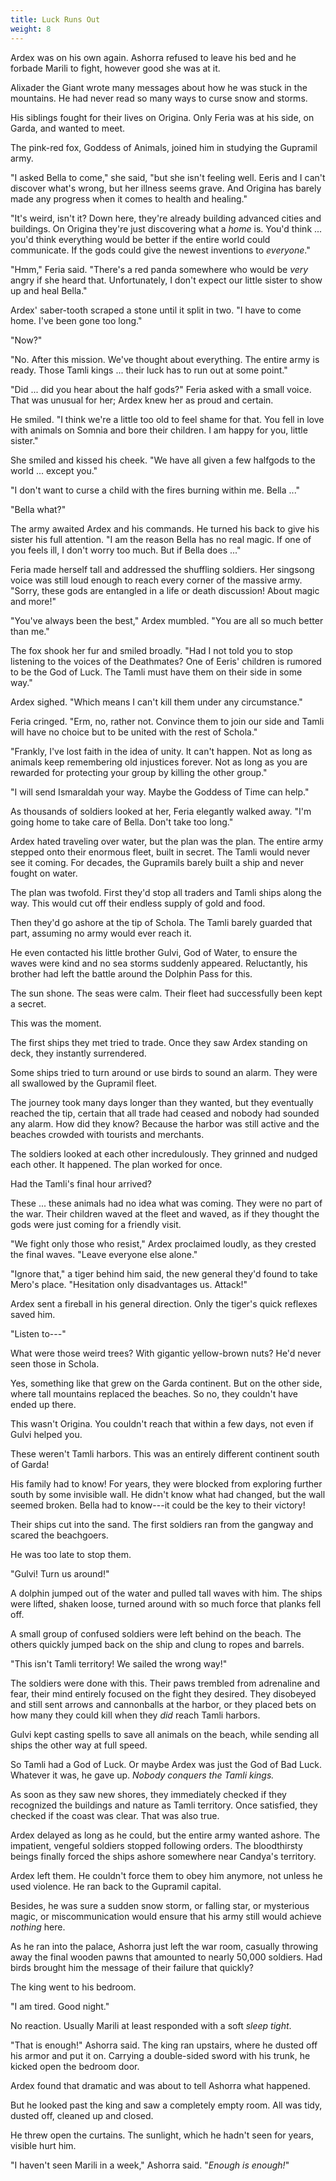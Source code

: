 ```yaml
---
title: Luck Runs Out
weight: 8
---
```

Ardex was on his own again. Ashorra refused to leave his bed and he forbade Marili to fight, however good she was at it.

Alixader the Giant wrote many messages about how he was stuck in the mountains. He had never read so many ways to curse snow and storms.

His siblings fought for their lives on Origina. Only Feria was at his side, on Garda, and wanted to meet.

The pink-red fox, Goddess of Animals, joined him in studying the Gupramil army.

"I asked Bella to come," she said, "but she isn't feeling well. Eeris and I can't discover what's wrong, but her illness seems grave. And Origina has barely made any progress when it comes to health and healing."

"It's weird, isn't it? Down here, they're already building advanced cities and buildings. On Origina they're just discovering what a _home_ is. You'd think ... you'd think everything would be better if the entire world could communicate. If the gods could give the newest inventions to _everyone_."

"Hmm," Feria said. "There's a red panda somewhere who would be _very_ angry if she heard that. Unfortunately, I don't expect our little sister to show up and heal Bella."

Ardex' saber-tooth scraped a stone until it split in two. "I have to come home. I've been gone too long."

"Now?"

"No. After this mission. We've thought about everything. The entire army is ready. Those Tamli kings ... their luck has to run out at some point."

"Did ... did you hear about the half gods?" Feria asked with a small voice. That was unusual for her; Ardex knew her as proud and certain.

He smiled. "I think we're a little too old to feel shame for that. You fell in love with animals on Somnia and bore their children. I am happy for you, little sister."

She smiled and kissed his cheek. "We have all given a few halfgods to the world ... except you."

"I don't want to curse a child with the fires burning within me. Bella ..."

"Bella what?"

The army awaited Ardex and his commands. He turned his back to give his sister his full attention. "I am the reason Bella has no real magic. If one of you feels ill, I don't worry too much. But if Bella does ..."

Feria made herself tall and addressed the shuffling soldiers. Her singsong voice was still loud enough to reach every corner of the massive army. "Sorry, these gods are entangled in a life or death discussion! About magic and more!"

"You've always been the best," Ardex mumbled. "You are all so much better than me."

The fox shook her fur and smiled broadly. "Had I not told you to stop listening to the voices of the Deathmates? One of Eeris' children is rumored to be the God of Luck. The Tamli must have them on their side in some way."

Ardex sighed. "Which means I can't kill them under any circumstance."

Feria cringed. "Erm, no, rather not. Convince them to join our side and Tamli will have no choice but to be united with the rest of Schola."

"Frankly, I've lost faith in the idea of unity. It can't happen. Not as long as animals keep remembering old injustices forever. Not as long as you are rewarded for protecting your group by killing the other group."

"I will send Ismaraldah your way. Maybe the Goddess of Time can help."

As thousands of soldiers looked at her, Feria elegantly walked away. "I'm going home to take care of Bella. Don't take too long."

Ardex hated traveling over water, but the plan was the plan. The entire army stepped onto their enormous fleet, built in secret. The Tamli would never see it coming. For decades, the Gupramils barely built a ship and never fought on water.

The plan was twofold. First they'd stop all traders and Tamli ships along the way. This would cut off their endless supply of gold and food.

Then they'd go ashore at the tip of Schola. The Tamli barely guarded that part, assuming no army would ever reach it.

He even contacted his little brother Gulvi, God of Water, to ensure the waves were kind and no sea storms suddenly appeared. Reluctantly, his brother had left the battle around the Dolphin Pass for this.

The sun shone. The seas were calm. Their fleet had successfully been kept a secret.

This was the moment.

The first ships they met tried to trade. Once they saw Ardex standing on deck, they instantly surrendered.

Some ships tried to turn around or use birds to sound an alarm. They were all swallowed by the Gupramil fleet.

The journey took many days longer than they wanted, but they eventually reached the tip, certain that all trade had ceased and nobody had sounded any alarm. How did they know? Because the harbor was still active and the beaches crowded with tourists and merchants.

The soldiers looked at each other incredulously. They grinned and nudged each other. It happened. The plan worked for once.

Had the Tamli's final hour arrived?

These ... these animals had no idea what was coming. They were no part of the war. Their children waved at the fleet and waved, as if they thought the gods were just coming for a friendly visit.

"We fight only those who resist," Ardex proclaimed loudly, as they crested the final waves. "Leave everyone else alone."

"Ignore that," a tiger behind him said, the new general they'd found to take Mero's place. "Hesitation only disadvantages us. Attack!"

Ardex sent a fireball in his general direction. Only the tiger's quick reflexes saved him.

"Listen to---"

What were those weird trees? With gigantic yellow-brown nuts? He'd never seen those in Schola.

Yes, something like that grew on the Garda continent. But on the other side, where tall mountains replaced the beaches. So no, they couldn't have ended up there.

This wasn't Origina. You couldn't reach that within a few days, not even if Gulvi helped you.

These weren't Tamli harbors. This was an entirely different continent south of Garda!

His family had to know! For years, they were blocked from exploring further south by some invisible wall. He didn't know what had changed, but the wall seemed broken. Bella had to know---it could be the key to their victory!

Their ships cut into the sand. The first soldiers ran from the gangway and scared the beachgoers.

He was too late to stop them.

"Gulvi! Turn us around!"

A dolphin jumped out of the water and pulled tall waves with him. The ships were lifted, shaken loose, turned around with so much force that planks fell off.

A small group of confused soldiers were left behind on the beach. The others quickly jumped back on the ship and clung to ropes and barrels.

"This isn't Tamli territory! We sailed the wrong way!"

The soldiers were done with this. Their paws trembled from adrenaline and fear, their mind entirely focused on the fight they desired. They disobeyed and still sent arrows and cannonballs at the harbor, or they placed bets on how many they could kill when they _did_ reach Tamli harbors.

Gulvi kept casting spells to save all animals on the beach, while sending all ships the other way at full speed.

So Tamli had a God of Luck. Or maybe Ardex was just the God of Bad Luck. Whatever it was, he gave up. _Nobody conquers the Tamli kings._

As soon as they saw new shores, they immediately checked if they recognized the buildings and nature as Tamli territory. Once satisfied, they checked if the coast was clear. That was also true.

Ardex delayed as long as he could, but the entire army wanted ashore. The impatient, vengeful soldiers stopped following orders. The bloodthirsty beings finally forced the ships ashore somewhere near Candya's territory.

Ardex left them. He couldn't force them to obey him anymore, not unless he used violence. He ran back to the Gupramil capital.

Besides, he was sure a sudden snow storm, or falling star, or mysterious magic, or miscommunication would ensure that his army still would achieve _nothing_ here.

As he ran into the palace, Ashorra just left the war room, casually throwing away the final wooden pawns that amounted to nearly 50,000 soldiers. Had birds brought him the message of their failure that quickly?

The king went to his bedroom.

"I am tired. Good night."

No reaction. Usually Marili at least responded with a soft _sleep tight_.

"That is enough!" Ashorra said. The king ran upstairs, where he dusted off his armor and put it on. Carrying a double-sided sword with his trunk, he kicked open the bedroom door.

Ardex found that dramatic and was about to tell Ashorra what happened.

But he looked past the king and saw a completely empty room. All was tidy, dusted off, cleaned up and closed.

He threw open the curtains. The sunlight, which he hadn't seen for years, visible hurt him.

"I haven't seen Marili in a week," Ashorra said. "_Enough is enough!_"
